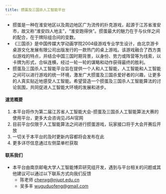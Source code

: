 ```yaml
---
title: 掼蛋及三国杀人工智能平台
---
```


+ 掼蛋是一种在淮安地区以及周边地区广为流传的扑克游戏，起源于江苏省淮安市，故又称“淮安四人地主”，“淮安跑得快”。掼蛋最大的魅力在于与伙伴之间的配合，在于牌际组合间的变数。
+ 《三国杀》是中国传媒大学动画学院2004级游戏专业学生设计，由北京游卡桌游文化发展有限公司出版发行的一款热门的桌上游戏。该游戏融合了西方类似游戏的特点，并结合中国三国时期背景，以身份、势力或阵营等为线索，以卡牌为形式，合纵连横，经过一轮一轮的谋略和动作获得最终的胜利。
+ 掼蛋及三国杀人工智能平台旨在提供一个人和人工智能，人工智能和人工智能之间可以进行游戏的统一环境，激发广大掼蛋及三国杀爱好者的兴趣，让更多的人真实贴近地感受人工智能。希望营造一个掼蛋及三国杀人工智能算法的讨论氛围，共同促进人工智能大环境的发展和进步。




#### 速览概要

1. 本平台将作为第二届江苏省人工智能大会-掼蛋及三国杀人工智能算法大赛的使用平台，更多大会咨询见JSAI官网
2. 目前平台仅限于人工智能算法之间进行掼蛋游戏，玩家接口将于大会开赛后开放
3. 一切关于本平台的及时更新内容都将会发布在此
4. 更多详尽信息通过左侧菜单栏获取


#### 联系我们

+ 本平台由南京邮电大学人工智能博弈研究组开发，遇到与平台相关的问题或其他建议可以通过以下联系方式向我们反馈 
  + 陈老师 chenxg@njupt.edu.cn
  + 吴多丰 wuguduofeng@gmail.com

